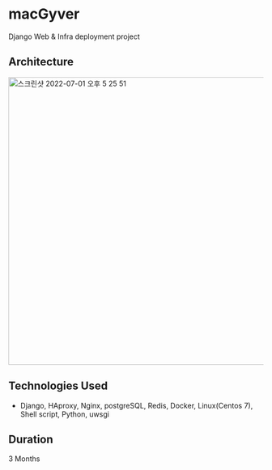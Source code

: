 # macGyver
Django Web & Infra deployment project

## Architecture

<img width="569" alt="스크린샷 2022-07-01 오후 5 25 51" src="https://user-images.githubusercontent.com/47707808/176856041-b0138a02-e9bc-495b-9fb8-e99aad0688ee.png">

## Technologies Used

- Django, HAproxy, Nginx, postgreSQL, Redis, Docker, Linux(Centos 7), Shell script, Python, uwsgi

## Duration
3 Months
